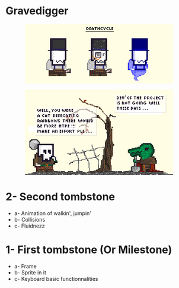 Gravedigger
===========

<p align="center">
<img src="/material/img/misc/deathcycle.png"></img>
</p>

<p align="center">
<img src="/material/img/scenes/scene-1.png"></img>
</p>

2- Second tombstone
===================
* a- Animation of walkin', jumpin'
* b- Collisions
* c- Fluidnezz

1- First tombstone (Or Milestone)
=================================
* a- Frame 
* b- Sprite in it 
* c- Keyboard basic functionnalities 
